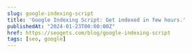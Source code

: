 ```yaml
---
slug: google-indexing-script
title: 'Google Indexing Script: Get indexed in few hours.'
publishedAt: "2024-01-23T00:00:00Z"
href: https://seogets.com/blog/google-indexing-script
tags: [seo, google]
---
```


